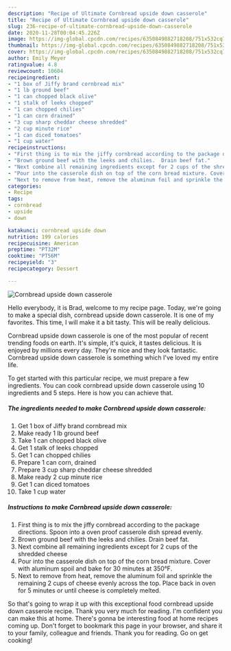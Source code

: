 ```yaml
---
description: "Recipe of Ultimate Cornbread upside down casserole"
title: "Recipe of Ultimate Cornbread upside down casserole"
slug: 236-recipe-of-ultimate-cornbread-upside-down-casserole
date: 2020-11-28T00:04:45.226Z
image: https://img-global.cpcdn.com/recipes/6350849882718208/751x532cq70/cornbread-upside-down-casserole-recipe-main-photo.jpg
thumbnail: https://img-global.cpcdn.com/recipes/6350849882718208/751x532cq70/cornbread-upside-down-casserole-recipe-main-photo.jpg
cover: https://img-global.cpcdn.com/recipes/6350849882718208/751x532cq70/cornbread-upside-down-casserole-recipe-main-photo.jpg
author: Emily Meyer
ratingvalue: 4.8
reviewcount: 10604
recipeingredient:
- "1 box of Jiffy brand cornbread mix"
- "1 lb ground beef"
- "1 can chopped black olive"
- "1 stalk of leeks chopped"
- "1 can chopped chilies"
- "1 can corn drained"
- "3 cup sharp cheddar cheese shredded"
- "2 cup minute rice"
- "1 can diced tomatoes"
- "1 cup water"
recipeinstructions:
- "First thing is to mix the jiffy cornbread according to the package directions. Spoon into a oven proof casserole dish spread evenly."
- "Brown ground beef with the leeks and chilies.  Drain beef fat."
- "Next combine all remaining ingredients except for 2 cups of the shredded cheese"
- "Pour into the casserole dish on top of the corn bread mixture. Cover with aluminum spoil and bake for 30 minutes at 350°F."
- "Next to remove from heat, remove the aluminum foil and sprinkle the remaining 2 cups of cheese evenly across the top. Place back in oven for 5 minutes or until cheese is completely melted."
categories:
- Recipe
tags:
- cornbread
- upside
- down

katakunci: cornbread upside down 
nutrition: 199 calories
recipecuisine: American
preptime: "PT32M"
cooktime: "PT56M"
recipeyield: "3"
recipecategory: Dessert

---
```



![Cornbread upside down casserole](https://img-global.cpcdn.com/recipes/6350849882718208/751x532cq70/cornbread-upside-down-casserole-recipe-main-photo.jpg)

Hello everybody, it is Brad, welcome to my recipe page. Today, we're going to make a special dish, cornbread upside down casserole. It is one of my favorites. This time, I will make it a bit tasty. This will be really delicious.



Cornbread upside down casserole is one of the most popular of recent trending foods on earth. It's simple, it's quick, it tastes delicious. It is enjoyed by millions every day. They're nice and they look fantastic. Cornbread upside down casserole is something which I've loved my entire life.


To get started with this particular recipe, we must prepare a few ingredients. You can cook cornbread upside down casserole using 10 ingredients and 5 steps. Here is how you can achieve that.

<!--inarticleads1-->

##### The ingredients needed to make Cornbread upside down casserole:

1. Get 1 box of Jiffy brand cornbread mix
1. Make ready 1 lb ground beef
1. Take 1 can chopped black olive
1. Get 1 stalk of leeks chopped
1. Get 1 can chopped chilies
1. Prepare 1 can corn, drained
1. Prepare 3 cup sharp cheddar cheese shredded
1. Make ready 2 cup minute rice
1. Get 1 can diced tomatoes
1. Take 1 cup water




<!--inarticleads2-->

##### Instructions to make Cornbread upside down casserole:

1. First thing is to mix the jiffy cornbread according to the package directions. Spoon into a oven proof casserole dish spread evenly.
1. Brown ground beef with the leeks and chilies.  Drain beef fat.
1. Next combine all remaining ingredients except for 2 cups of the shredded cheese
1. Pour into the casserole dish on top of the corn bread mixture. Cover with aluminum spoil and bake for 30 minutes at 350°F.
1. Next to remove from heat, remove the aluminum foil and sprinkle the remaining 2 cups of cheese evenly across the top. Place back in oven for 5 minutes or until cheese is completely melted.




So that's going to wrap it up with this exceptional food cornbread upside down casserole recipe. Thank you very much for reading. I'm confident you can make this at home. There's gonna be interesting food at home recipes coming up. Don't forget to bookmark this page in your browser, and share it to your family, colleague and friends. Thank you for reading. Go on get cooking!
